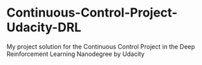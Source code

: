 # Continuous-Control-Project-Udacity-DRL
My project solution for the Continuous Control Project in the Deep Reinforcement Learning Nanodegree by Udacity
